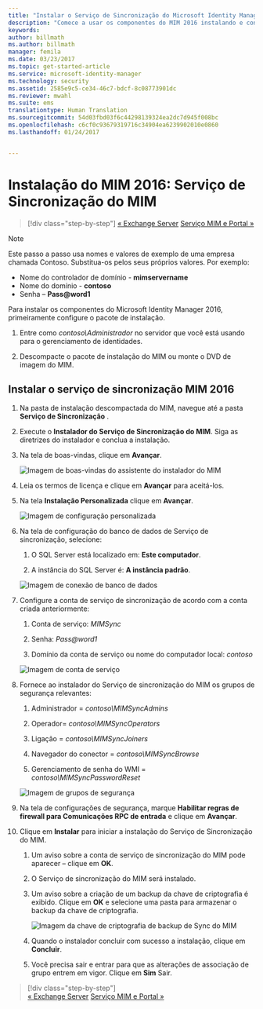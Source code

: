 ```yaml
---
title: "Instalar o Serviço de Sincronização do Microsoft Identity Manager | Microsoft Docs"
description: "Comece a usar os componentes do MIM 2016 instalando e configurando o Serviço de Sincronização."
keywords: 
author: billmath
ms.author: billmath
manager: femila
ms.date: 03/23/2017
ms.topic: get-started-article
ms.service: microsoft-identity-manager
ms.technology: security
ms.assetid: 2585e9c5-ce34-46c7-bdcf-8c08773901dc
ms.reviewer: mwahl
ms.suite: ems
translationtype: Human Translation
ms.sourcegitcommit: 54d03fbd03f6c44298139324ea2dc7d945f008bc
ms.openlocfilehash: c6cf0c93679319716c34904ea6239902010e0860
ms.lasthandoff: 01/24/2017


---
```


# <a name="install-mim-2016-mim-synchronization-service"></a>Instalação do MIM 2016: Serviço de Sincronização do MIM

>[!div class="step-by-step"]
[« Exchange Server](prepare-server-exchange.md)
[Serviço MIM e Portal »](install-mim-service-portal.md)

> [!NOTE]
> Este passo a passo usa nomes e valores de exemplo de uma empresa chamada Contoso. Substitua-os pelos seus próprios valores. Por exemplo:
> - Nome do controlador de domínio - **mimservername**
> - Nome do domínio - **contoso**
> - Senha – **Pass@word1**

Para instalar os componentes do Microsoft Identity Manager 2016, primeiramente configure o pacote de instalação.

1. Entre como *contoso\Administrador* no servidor que você está usando para o gerenciamento de identidades.

2. Descompacte o pacote de instalação do MIM ou monte o DVD de imagem do MIM.

## <a name="install-mim-2016-synchronization-service"></a>Instalar o serviço de sincronização MIM 2016

1. Na pasta de instalação descompactada do MIM, navegue até a pasta **Serviço de Sincronização** .

2. Execute o **Instalador do Serviço de Sincronização do MIM**. Siga as diretrizes do instalador e conclua a instalação.

3. Na tela de boas-vindas, clique em **Avançar**.

    ![Imagem de boas-vindas do assistente do instalador do MIM](media/MIM-Install1.png)

4. Leia os termos de licença e clique em **Avançar** para aceitá-los.

5. Na tela **Instalação Personalizada** clique em **Avançar**.

    ![Imagem de configuração personalizada](media/MIM-Install2.png)

6.  Na tela de configuração do banco de dados de Serviço de sincronização, selecione:

    1.  O SQL Server está localizado em: **Este computador**.

    2.  A instância do SQL Server é: **A instância padrão**.

    ![Imagem de conexão de banco de dados](media/MIM-Install3.png)

7.  Configure a conta de serviço de sincronização de acordo com a conta criada anteriormente:

    1.  Conta de serviço: *MIMSync*

    2.  Senha: *Pass@word1*

    3.  Domínio da conta de serviço ou nome do computador local: *contoso*

    ![Imagem de conta de serviço](media/MIM-Install4.png)

8.  Fornece ao instalador do Serviço de sincronização do MIM os grupos de segurança relevantes:

    1. Administrador = *contoso\MIMSyncAdmins*

    2. Operador= *contoso\MIMSyncOperators*

    3. Ligação = *contoso\MIMSyncJoiners*

    4. Navegador do conector = *contoso\MIMSyncBrowse*

    5. Gerenciamento de senha do WMI = *contoso\MIMSyncPasswordReset*

    ![Imagem de grupos de segurança](media/MIM-Install5.png)

9. Na tela de configurações de segurança, marque **Habilitar regras de firewall para Comunicações RPC de entrada** e clique em **Avançar**.

10. Clique em **Instalar** para iniciar a instalação do Serviço de Sincronização do MIM.

    1. Um aviso sobre a conta de serviço de sincronização do MIM pode aparecer – clique em **OK**.

    2. O Serviço de sincronização do MIM será instalado.

    3. Um aviso sobre a criação de um backup da chave de criptografia é exibido. Clique em **OK** e selecione uma pasta para armazenar o backup da chave de criptografia.

        ![Imagem da chave de criptografia de backup de Sync do MIM](media/MIM-Install7.png)

    4. Quando o instalador concluir com sucesso a instalação, clique em **Concluir**.

    5. Você precisa sair e entrar para que as alterações de associação de grupo entrem em vigor. Clique em **Sim** Sair.

>[!div class="step-by-step"]  
[« Exchange Server](prepare-server-exchange.md)
[Serviço MIM e Portal »](install-mim-service-portal.md)

